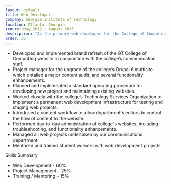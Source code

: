 ```yaml
---
layout: default
title: Web Developer
company: Georgia Institute of Technology
location: Atlanta, Georgia
tenure: May 2012 - August 2013
description: "As the primary web developer for the College of Computing’s Office of Communication, I worked very closely with a small, dynamic team of marketers and graphic designers to develop websites that fulfill the strategic communication and marketing goals of the College, its schools and research centers."
order: 30
---
```


- Developed and implemented brand refresh of the GT College of Computing website in conjunction with the college’s communication staff.
- Project manager for the upgrade of the college’s Drupal 6 multisite which entailed a major content audit, and several functionality enhancements.
- Planned and implemented a standard operating procedure for developing new project and maintaining existing websites.
- Worked closely with the college’s Technology Services Organization to implement a permanent web development infrastructure for testing and staging web projects.
- Introduced a content workflow to allow department's editors to control the flow of content to the website.
- Performed day-to-day administration of college's websites, including troubleshooting, and functionality enhancements.
- Managed all web projects undertaken by our communications department.
- Mentored and trained student workers with web development projects

Skills Summary

- Web Development - 60%
- Project Management - 25%
- Training / Mentoring - 15%
